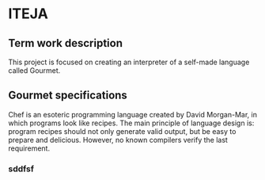 # ITEJA
## Term work description
This project is focused on creating an interpreter of a self-made language called Gourmet.

## Gourmet specifications
Chef is an esoteric programming language created by David Morgan-Mar, in which programs look like recipes. The main principle of language design is: program recipes should not only generate valid output, but be easy to prepare and delicious. However, no known compilers verify the last requirement.

### sddfsf